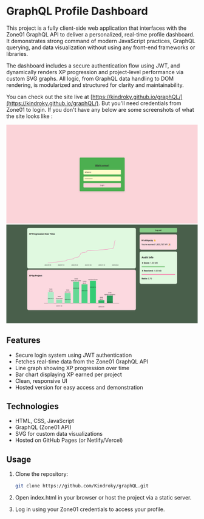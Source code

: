 # GraphQL Profile Dashboard

This project is a fully client-side web application that interfaces with the Zone01 GraphQL API to deliver a personalized, real-time profile dashboard. It demonstrates strong command of modern JavaScript practices, GraphQL querying, and data visualization without using any front-end frameworks or libraries.

The dashboard includes a secure authentication flow using JWT, and dynamically renders XP progression and project-level performance via custom SVG graphs. All logic, from GraphQL data handling to DOM rendering, is modularized and structured for clarity and maintainability.

You can check out the site live at [https://kindroky.github.io/graphQL/](https://kindroky.github.io/graphQL/). But you'll need credentials from Zone01 to login. If you don't have any below are some screenshots of what the site looks like : 

![Login Screenshot](./assets/login.png)
![Dashboard Screenshot](./assets/dashboard.png)


## Features

- Secure login system using JWT authentication
- Fetches real-time data from the Zone01 GraphQL API
- Line graph showing XP progression over time
- Bar chart displaying XP earned per project
- Clean, responsive UI
- Hosted version for easy access and demonstration

## Technologies

- HTML, CSS, JavaScript
- GraphQL (Zone01 API)
- SVG for custom data visualizations
- Hosted on GitHub Pages (or Netlify/Vercel)

## Usage

1. Clone the repository:
   ```bash
   git clone https://github.com/Kindroky/graphQL.git
2. Open index.html in your browser or host the project via a static server.

3. Log in using your Zone01 credentials to access your profile.

